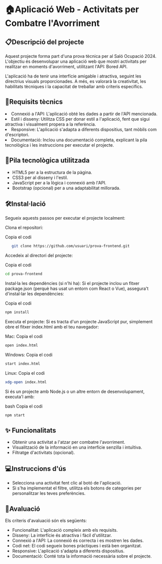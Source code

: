  <h1>🏠Aplicació Web - Activitats per Combatre l'Avorriment</h1>

 <h2>📋Descripció del projecte</h2>
Aquest projecte forma part d'una prova tècnica per al Saló Ocupació 2024. L'objectiu és desenvolupar una aplicació web que mostri activitats per realitzar en moments d'avorriment, utilitzant l'API: Bored API.

L'aplicació ha de tenir una interfície amigable i atractiva, seguint les directrius visuals proporcionades. A més, es valorarà la creativitat, les habilitats tècniques i la capacitat de treballar amb criteris específics.

 <h2>📌Requisits tècnics</h2
                        
- Connexió a l'API: L'aplicació obté les dades a partir de l'API mencionada.
- Estil i disseny: Utilitza CSS per donar estil a l'aplicació, fent que sigui atractiva i visualment propera a la referència.
- Responsive: L'aplicació s'adapta a diferents dispositius, tant mòbils com d'escriptori.
- Documentació: Inclou una documentació completa, explicant la pila tecnològica i les instruccions per executar el projecte.


 <h2>🎨Pila tecnològica utilitzada</h2>
 
- HTML5 per a la estructura de la pàgina.
- CSS3 per al disseny i l'estil.
- JavaScript per a la lògica i connexió amb l'API.
- Bootstrap (opcional) per a una adaptabilitat millorada.

 <h2>🛠️Instal·lació</h2>
Segueix aquests passos per executar el projecte localment:

Clona el repositori:

Copia el codi
```sh
   git clone https://github.com/usuari/prova-frontend.git
```
Accedeix al directori del projecte:

Copia el codi
```sh
cd prova-frontend
```
Instal·la les dependències (si n'hi ha): Si el projecte inclou un fitxer package.json (perquè has usat un entorn com React o Vue), assegura't d'instal·lar les dependències:

Copia el codi
```sh
npm install
```
Executa el projecte: Si es tracta d'un projecte JavaScript pur, simplement obre el fitxer index.html amb el teu navegador:

Mac:
Copia el codi
```sh
open index.html
```
Windows:
Copia el codi
```sh
start index.html
```
Linux:
Copia el codi
```sh
xdg-open index.html
```
Si és un projecte amb Node.js o un altre entorn de desenvolupament, executa'l amb:

bash
Copia el codi
```sh
npm start
```


<h2>✨ Funcionalitats</h2>

- Obtenir una activitat a l'atzar per combatre l'avorriment.
- Visualització de la informació en una interfície senzilla i intuïtiva.
- Filtratge d'activitats (opcional).

 <h2>💻Instruccions d'ús</h2>
 
- Selecciona una activitat fent clic al botó de l'aplicació.
- Si s'ha implementat el filtre, utilitza els botons de categories per personalitzar les teves preferències.

 <h2>📝Avaluació</h2>
Els criteris d'avaluació són els següents:

- Funcionalitat: L'aplicació compleix amb els requisits.
- Disseny: La interfície és atractiva i fàcil d'utilitzar.
- Connexió a l'API: La connexió és correcta i es mostren les dades.
- Codi net: El codi segueix bones pràctiques i està ben organitzat.
- Responsive: L'aplicació s'adapta a diferents dispositius.
- Documentació: Conté tota la informació necessària sobre el projecte.
